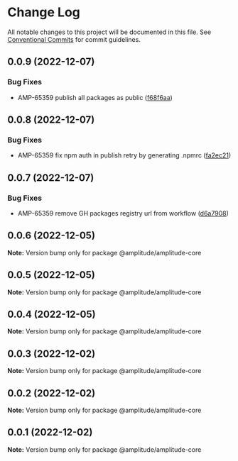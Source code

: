 # Change Log

All notable changes to this project will be documented in this file.
See [Conventional Commits](https://conventionalcommits.org) for commit guidelines.

## 0.0.9 (2022-12-07)


### Bug Fixes

* AMP-65359 publish all packages as public ([f68f6aa](https://github.com/amplitude-alpha/amplitude-sdk-typescript/commit/f68f6aacf089ccf063d889891a3d57fae7f2b444))





## 0.0.8 (2022-12-07)


### Bug Fixes

* AMP-65359 fix npm auth in publish retry by generating .npmrc ([fa2ec21](https://github.com/amplitude-alpha/amplitude-sdk-typescript/commit/fa2ec2150c2afa563152055abaee804dd93c9a6c))





## 0.0.7 (2022-12-07)


### Bug Fixes

* AMP-65359 remove GH packages registry url from workflow ([d6a7908](https://github.com/amplitude-alpha/amplitude-sdk-typescript/commit/d6a7908c9a1be2a989d874bb9f8ba568f01f8777))





## 0.0.6 (2022-12-05)

**Note:** Version bump only for package @amplitude/amplitude-core





## 0.0.5 (2022-12-05)

**Note:** Version bump only for package @amplitude/amplitude-core





## 0.0.4 (2022-12-05)

**Note:** Version bump only for package @amplitude/amplitude-core





## 0.0.3 (2022-12-02)

**Note:** Version bump only for package @amplitude/amplitude-core





## 0.0.2 (2022-12-02)

**Note:** Version bump only for package @amplitude/amplitude-core





## 0.0.1 (2022-12-02)

**Note:** Version bump only for package @amplitude/amplitude-core
